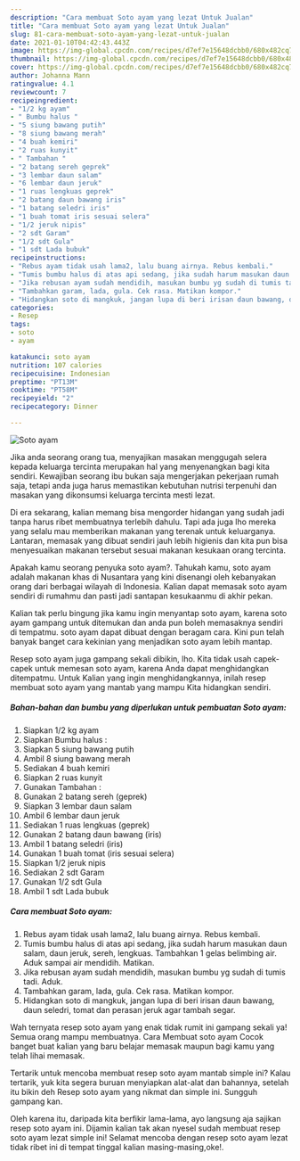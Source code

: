 ```yaml
---
description: "Cara membuat Soto ayam yang lezat Untuk Jualan"
title: "Cara membuat Soto ayam yang lezat Untuk Jualan"
slug: 81-cara-membuat-soto-ayam-yang-lezat-untuk-jualan
date: 2021-01-10T04:42:43.443Z
image: https://img-global.cpcdn.com/recipes/d7ef7e15648dcbb0/680x482cq70/soto-ayam-foto-resep-utama.jpg
thumbnail: https://img-global.cpcdn.com/recipes/d7ef7e15648dcbb0/680x482cq70/soto-ayam-foto-resep-utama.jpg
cover: https://img-global.cpcdn.com/recipes/d7ef7e15648dcbb0/680x482cq70/soto-ayam-foto-resep-utama.jpg
author: Johanna Mann
ratingvalue: 4.1
reviewcount: 7
recipeingredient:
- "1/2 kg ayam"
- " Bumbu halus "
- "5 siung bawang putih"
- "8 siung bawang merah"
- "4 buah kemiri"
- "2 ruas kunyit"
- " Tambahan "
- "2 batang sereh geprek"
- "3 lembar daun salam"
- "6 lembar daun jeruk"
- "1 ruas lengkuas geprek"
- "2 batang daun bawang iris"
- "1 batang seledri iris"
- "1 buah tomat iris sesuai selera"
- "1/2 jeruk nipis"
- "2 sdt Garam"
- "1/2 sdt Gula"
- "1 sdt Lada bubuk"
recipeinstructions:
- "Rebus ayam tidak usah lama2, lalu buang airnya. Rebus kembali."
- "Tumis bumbu halus di atas api sedang, jika sudah harum masukan daun salam, daun jeruk, sereh, lengkuas. Tambahkan 1 gelas belimbing air. Aduk sampai air mendidih. Matikan."
- "Jika rebusan ayam sudah mendidih, masukan bumbu yg sudah di tumis tadi. Aduk."
- "Tambahkan garam, lada, gula. Cek rasa. Matikan kompor."
- "Hidangkan soto di mangkuk, jangan lupa di beri irisan daun bawang, daun seledri, tomat dan perasan jeruk agar tambah segar."
categories:
- Resep
tags:
- soto
- ayam

katakunci: soto ayam 
nutrition: 107 calories
recipecuisine: Indonesian
preptime: "PT13M"
cooktime: "PT58M"
recipeyield: "2"
recipecategory: Dinner

---
```



![Soto ayam](https://img-global.cpcdn.com/recipes/d7ef7e15648dcbb0/680x482cq70/soto-ayam-foto-resep-utama.jpg)

Jika anda seorang orang tua, menyajikan masakan menggugah selera kepada keluarga tercinta merupakan hal yang menyenangkan bagi kita sendiri. Kewajiban seorang ibu bukan saja mengerjakan pekerjaan rumah saja, tetapi anda juga harus memastikan kebutuhan nutrisi terpenuhi dan masakan yang dikonsumsi keluarga tercinta mesti lezat.

Di era  sekarang, kalian memang bisa mengorder hidangan yang sudah jadi tanpa harus ribet membuatnya terlebih dahulu. Tapi ada juga lho mereka yang selalu mau memberikan makanan yang terenak untuk keluarganya. Lantaran, memasak yang dibuat sendiri jauh lebih higienis dan kita pun bisa menyesuaikan makanan tersebut sesuai makanan kesukaan orang tercinta. 



Apakah kamu seorang penyuka soto ayam?. Tahukah kamu, soto ayam adalah makanan khas di Nusantara yang kini disenangi oleh kebanyakan orang dari berbagai wilayah di Indonesia. Kalian dapat memasak soto ayam sendiri di rumahmu dan pasti jadi santapan kesukaanmu di akhir pekan.

Kalian tak perlu bingung jika kamu ingin menyantap soto ayam, karena soto ayam gampang untuk ditemukan dan anda pun boleh memasaknya sendiri di tempatmu. soto ayam dapat dibuat dengan beragam cara. Kini pun telah banyak banget cara kekinian yang menjadikan soto ayam lebih mantap.

Resep soto ayam juga gampang sekali dibikin, lho. Kita tidak usah capek-capek untuk memesan soto ayam, karena Anda dapat menghidangkan ditempatmu. Untuk Kalian yang ingin menghidangkannya, inilah resep membuat soto ayam yang mantab yang mampu Kita hidangkan sendiri.

<!--inarticleads1-->

##### Bahan-bahan dan bumbu yang diperlukan untuk pembuatan Soto ayam:

1. Siapkan 1/2 kg ayam
1. Siapkan  Bumbu halus :
1. Siapkan 5 siung bawang putih
1. Ambil 8 siung bawang merah
1. Sediakan 4 buah kemiri
1. Siapkan 2 ruas kunyit
1. Gunakan  Tambahan :
1. Gunakan 2 batang sereh (geprek)
1. Siapkan 3 lembar daun salam
1. Ambil 6 lembar daun jeruk
1. Sediakan 1 ruas lengkuas (geprek)
1. Gunakan 2 batang daun bawang (iris)
1. Ambil 1 batang seledri (iris)
1. Gunakan 1 buah tomat (iris sesuai selera)
1. Siapkan 1/2 jeruk nipis
1. Sediakan 2 sdt Garam
1. Gunakan 1/2 sdt Gula
1. Ambil 1 sdt Lada bubuk




<!--inarticleads2-->

##### Cara membuat Soto ayam:

1. Rebus ayam tidak usah lama2, lalu buang airnya. Rebus kembali.
1. Tumis bumbu halus di atas api sedang, jika sudah harum masukan daun salam, daun jeruk, sereh, lengkuas. Tambahkan 1 gelas belimbing air. Aduk sampai air mendidih. Matikan.
1. Jika rebusan ayam sudah mendidih, masukan bumbu yg sudah di tumis tadi. Aduk.
1. Tambahkan garam, lada, gula. Cek rasa. Matikan kompor.
1. Hidangkan soto di mangkuk, jangan lupa di beri irisan daun bawang, daun seledri, tomat dan perasan jeruk agar tambah segar.




Wah ternyata resep soto ayam yang enak tidak rumit ini gampang sekali ya! Semua orang mampu membuatnya. Cara Membuat soto ayam Cocok banget buat kalian yang baru belajar memasak maupun bagi kamu yang telah lihai memasak.

Tertarik untuk mencoba membuat resep soto ayam mantab simple ini? Kalau tertarik, yuk kita segera buruan menyiapkan alat-alat dan bahannya, setelah itu bikin deh Resep soto ayam yang nikmat dan simple ini. Sungguh gampang kan. 

Oleh karena itu, daripada kita berfikir lama-lama, ayo langsung aja sajikan resep soto ayam ini. Dijamin kalian tak akan nyesel sudah membuat resep soto ayam lezat simple ini! Selamat mencoba dengan resep soto ayam lezat tidak ribet ini di tempat tinggal kalian masing-masing,oke!.

